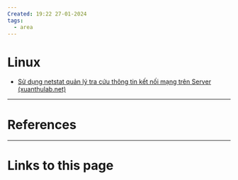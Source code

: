 ```yaml
---
Created: 19:22 27-01-2024
tags:
  - area
---
```


# Linux
- [Sử dụng netstat quản lý tra cứu thông tin kết nối mạng trên Server (xuanthulab.net)](https://xuanthulab.net/su-dung-netstat-quan-ly-tra-cuu-thong-tin-ket-noi-mang-tren-server.html)




--- 
# References



--- 
# Links to this page

